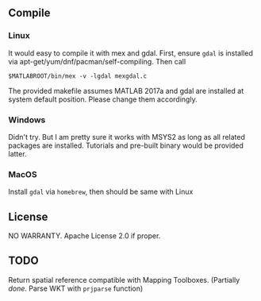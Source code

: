 ## Compile

### Linux

It would easy to compile it with mex and gdal. First, ensure `gdal` is installed via apt-get/yum/dnf/pacman/self-compiling. Then call

`$MATLABROOT/bin/mex -v -lgdal mexgdal.c`

The provided makefile assumes MATLAB 2017a and gdal are installed at system default position. Please change them accordingly.

### Windows

Didn't try. But I am pretty sure it works with MSYS2 as long as all related packages are installed. Tutorials and pre-built binary would be provided latter.

### MacOS
Install `gdal` via `homebrew`, then should be same with Linux

## License
NO WARRANTY. Apache License 2.0 if proper.

## TODO
Return spatial reference compatible with Mapping Toolboxes. (Partially *done*. Parse WKT with `prjparse` function)

